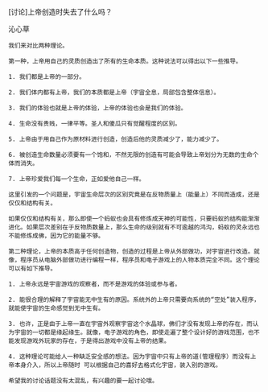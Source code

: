 [讨论]上帝创造时失去了什么吗？

沁心草


    我们来对比两种理论。

    第一种，上帝用自己的灵质创造出了所有的生命本质。这种说法可以得出以下一些推导。

    1. 我们都是上帝的一部分。

    2. 我们体内都有上帝，我们的本质都是上帝（宇宙全息，局部包含整体信息）。

    3. 我们的体验也就是上帝的体验，上帝的体验也会是我们的体验。

    4. 生命没有贵贱，一律平等。圣人和傻瓜只有觉醒程度的区别。

    5. 上帝由于用自己作为原材料进行创造，创造后他的灵质减少了，能力减少了。

    6. 被创造生命数量必须要有一个饱和，不然无限的创造有可能会导致上帝划分为无数的生命个体而消失。

    7. 上帝珍爱我们每一个生命，正如爱他自己一样。

    这里引发的一个问题是，宇宙生命层次的区别究竟是在反物质量上（能量上）不同而造成，还是仅仅和结构有关。

    如果仅仅和结构有关，那么即使一个蚂蚁也会具有修炼成天神的可能性，只要蚂蚁的结构能渐渐进化。如果层次差别在于反物质数量上，那么生命的级别就有不可逾越的鸿沟，蚂蚁的灵永远也不能修炼成佛，因为它的能量不够。

    第二种理论，上帝的本质高于任何创造物，创造的过程是上帝从外部做功，对宇宙进行改造。就像，程序员从电脑外部做功进行编程一样，程序员和电子游戏上的人物本质完全不同。这个理论可以有如下推导。

    1. 上帝永远是宇宙游戏的观察者，而不是游戏的体验或参与者。

    2. 能很合理的解释了宇宙能无中生有的原因。系统外的上帝只需要向系统的“空处”装入程序，就能使宇宙的生命感觉到无中生有。

    3. 也许，正是由于上帝一直在宇宙外观察宇宙这个水晶球，佛们才没有发现上帝的存在，而认为宇宙的一切都是缘起缘生。就像，电子游戏的角色，即使走遍了整个设计好的游戏范围，也不能发现游戏外玩家的存在，于是得出游戏中没有上帝的结果。

    4. 这种理论可能给人一种缺乏安全感的想法。因为宇宙中只有上帝的道(管理程序）而没有上帝本身介入，所以上帝随时 可以根据自己的喜好去格式化宇宙，装入别的游戏。

    希望我的讨论话题没有太混乱，有兴趣的要一起讨论哦。



